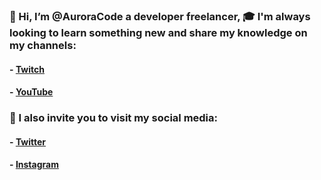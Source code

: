 ### 👋 Hi, I’m @AuroraCode a developer freelancer, 🎓 I'm always looking to learn something new and share my knowledge on my channels:
#### - [Twitch](https://www.twitch.tv/aurora_code)
#### - [YouTube](https://www.youtube.com/channel/UCMyIvcZzhL1IVSasVdOHoqw)

### 👻 I also invite you to visit my social media:
#### - [Twitter](https://twitter.com/aurora_code)
#### - [Instagram](https://www.instagram.com/aurora_code/)
